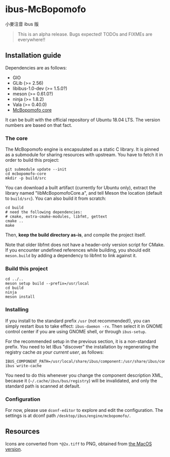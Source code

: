 # ibus-McBopomofo

小麥注音 ibus 版

> This is an alpha release. Bugs expected! TODOs and FIXMEs are everywhere!!

## Installation guide

Dependencies are as follows:

* GIO
* GLib (>= 2.56)
* libibus-1.0-dev (>= 1.5.0?)
* meson (>= 0.61.0?)
* ninja (>= 1.8.2)
* Vala (>= 0.40.0)
* [McBopomofo core](https://github.com/qbane/mcbopomofo-core)

It can be built with the official repository of Ubuntu 18.04 LTS. The version numbers are based on that fact.

### The core

The McBopomofo engine is encapsulated as a static C library. It is pinned as a submodule for sharing resources with upstream. You have to fetch it in order to build this project:

```
git submodule update --init
cd mcbopomofo-core
mkdir -p build/src
```

You can download a built artifact (currently for Ubuntu only), extract the library named "libMcBopomofoCore.a", and tell Meson the location (default to `build/src`). You can also build it from scratch:

```
cd build
# need the following dependencies:
# cmake, extra-cmake-modules, libfmt, gettext
cmake ..
make
```

Then, **keep the build directory as-is**, and compile the project itself.

Note that older libfmt does not have a header-only version script for CMake.
If you encounter undefined references while building, you should edit `meson.build` by adding a dependency to libfmt to link against it.

### Build this project

```
cd ../..
meson setup build --prefix=/usr/local
cd build
ninja
meson install
```

### Installing

If you install to the standard prefix `/usr` (not recommended!), you can simply restart ibus to take effect: `ibus-daemon -rx`. Then select it in GNOME control center if you are using GNOME shell, or through `ibus-setup`.

For the recommended setup in the previous section, it is a non-standard prefix. You need to let IBus "discover" the installation by regenerating the registry cache *as your current user*, as follows:

```
IBUS_COMPONENT_PATH=/usr/local/share/ibus/component:/usr/share/ibus/component ibus write-cache
```

You need to do this whenever you change the component description XML, because it (`~/.cache/ibus/bus/registry`) will be invalidated, and only the standard path is scanned at default.

### Configuration

For now, please use `dconf-editor` to explore and edit the configuration. The settings is at dconf path `/desktop/ibus/engine/mcbopomofo/`.

## Resources

Icons are converted from `*@2x.tiff` to PNG, obtained from [the MacOS version](https://github.com/openvanilla/McBopomofo/tree/master/Source/Images).
